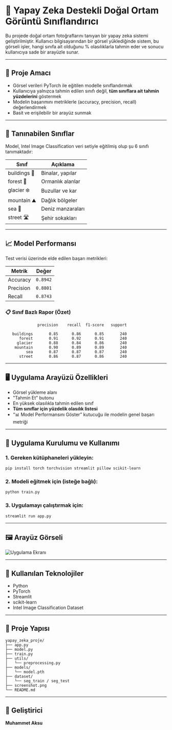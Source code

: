 # 🧠 Yapay Zeka Destekli Doğal Ortam Görüntü Sınıflandırıcı

Bu projede doğal ortam fotoğraflarını tanıyan bir yapay zeka sistemi geliştirilmiştir. Kullanıcı bilgisayarından bir görsel yüklediğinde sistem, bu görseli işler, hangi sınıfa ait olduğunu % olasılıklarla tahmin eder ve sonucu kullanıcıya sade bir arayüzle sunar.

---

## 🎯 Proje Amacı

- Görsel verileri PyTorch ile eğitilen modelle sınıflandırmak  
- Kullanıcıya yalnızca tahmin edilen sınıfı değil, **tüm sınıflara ait tahmin yüzdelerini** göstermek  
- Modelin başarımını metriklerle (accuracy, precision, recall) değerlendirmek  
- Basit ve erişilebilir bir arayüz sunmak

---

## 📂 Tanınabilen Sınıflar

Model, Intel Image Classification veri setiyle eğitilmiş olup şu 6 sınıfı tanımaktadır:

| Sınıf      | Açıklama              |
|------------|------------------------|
| buildings 🏢 | Binalar, yapılar       |
| forest 🌲    | Ormanlık alanlar       |
| glacier ❄️   | Buzullar ve kar        |
| mountain ⛰️  | Dağlık bölgeler        |
| sea 🌊       | Deniz manzaraları      |
| street 🛣️    | Şehir sokakları        |

---

## 📈 Model Performansı

Test verisi üzerinde elde edilen başarı metrikleri:

| Metrik     | Değer   |
|------------|---------|
| Accuracy   | `0.8942` |
| Precision  | `0.8801` |
| Recall     | `0.8743` |

### 📋 Sınıf Bazlı Rapor (Özet)

```
              precision    recall  f1-score   support

   buildings       0.85      0.86      0.85       240
      forest       0.91      0.92      0.91       240
     glacier       0.88      0.84      0.86       240
    mountain       0.90      0.89      0.89       240
         sea       0.87      0.87      0.87       240
      street       0.86      0.87      0.86       240
```

---

## 🖥️ Uygulama Arayüzü Özellikleri

- Görsel yükleme alanı
- "Tahmin Et" butonu
- En yüksek olasılıkla tahmin edilen sınıf
- **Tüm sınıflar için yüzdelik olasılık listesi**
- “📊 Model Performansını Göster” kutucuğu ile modelin genel başarı metriği

---

## 🚀 Uygulama Kurulumu ve Kullanımı

### 1. Gereken kütüphaneleri yükleyin:
```bash
pip install torch torchvision streamlit pillow scikit-learn
```

### 2. Modeli eğitmek için (isteğe bağlı):
```bash
python train.py
```

### 3. Uygulamayı çalıştırmak için:
```bash
streamlit run app.py
```

---

## 🖼️ Arayüz Görseli

![Uygulama Ekranı](./screenshot.png)

---

## 🧱 Kullanılan Teknolojiler

- Python
- PyTorch
- Streamlit
- scikit-learn
- Intel Image Classification Dataset

---

## 📁 Proje Yapısı

```
yapay_zeka_proje/
├── app.py
├── model.py
├── train.py
├── utils/
│   └── preprocessing.py
├── models/
│   └── model.pth
├── dataset/
│   └── seg_train / seg_test
├── screenshot.png
└── README.md
```

---

## 👤 Geliştirici

**Muhammet Aksu**  
